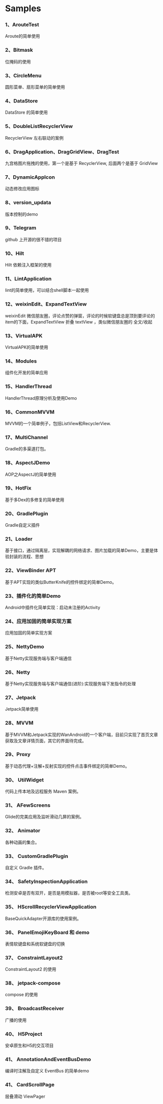 # Samples

### 1、ArouteTest

Aroute的简单使用

### 2、Bitmask

位掩码的使用

### 3、CircleMenu

圆形菜单、扇形菜单的简单使用

### 4、DataStore

DataStore 的简单使用

### 5、DoubleListRecyclerView

RecyclerView 左右联动的案例

### 6、DragApplication、DragGridView、DragTest

九宫格图片拖拽的使用，第一个是基于 RecyclerView, 后面两个是基于 GridView

### 7、DynamicAppIcon

动态修改应用图标

### 8、version_updata

版本控制的demo

### 9、Telegram

github 上开源的很不错的项目

### 10、Hilt

Hilt 依赖注入框架的使用

### 11、LintApplication

lint的简单使用，可以结合shell脚本一起使用

### 12、weixinEdit、ExpandTextView

weixinEdit 微信朋友圈，评论点赞的弹窗，评论的时候软键盘总是顶到要评论的item的下面，ExpandTextView 折叠 textView ，类似微信朋友圈的 全文/收起

### 13、VirtualAPK

VirtualAPK的简单使用

### 14、Modules

组件化开发的简单应用

### 15、HandlerThread

HandlerThread原理分析及使用Demo

### 16、CommonMVVM

MVVM的一个简单例子，包括ListView和RecyclerView.

### 17、MultiChannel

Gradle的多渠道打包。

### 18、AspectJDemo

AOP之AspectJ的简单使用

### 19、HotFix

基于多Dex的多修复的简单使用

### 20、GradlePlugin

Gradle自定义插件

### 21、Loader

基于接口，通过隔离层，实现解耦的网络请求、图片加载的简单Demo，主要是体验封装的流程、思想

### 22、ViewBinder  APT

基于APT实现的类似ButterKnife的控件绑定的简单Demo。

### 23、插件化的简单Demo

Android中插件化简单实现：启动未注册的Activity

### 24、应用加固的简单实现方案

应用加固的简单实现方案

### 25、NettyDemo

基于Netty实现服务端与客户端通信

### 26、Netty

基于Netty实现服务端与客户端通信(进阶):实现服务端下发指令的处理

### 27、Jetpack

Jetpack简单使用

### 28、MVVM

基于MVVM和Jetpack实现的WanAndroid的一个客户端，目前只实现了首页文章获取及文章详情页面，其它的界面待完成。

### 29、Proxy

基于动态代理+注解+反射实现的控件点击事件绑定的简单Demo。


### 30、 UtilWidget

代码上传本地及远程服务 Maven 案例。

### 31、 AFewScreens

Glide的完美应用及监听滑动几屏的案例。

### 32、 Animator

各种动画的集合。

### 33、 CustomGradlePlugin

自定义 Gradle 插件。

### 34、 SafetyInspectionApplication

检测安卓是否有双开，是否是用模拟器，是否被root等安全工具类。

### 35、 HScrollRecyclerViewApplication

BaseQuickAdapter开源库的使用案例。


### 36、 PanelEmojiKeyBoard 和 demo

表情软键盘和系统软键盘的切换

### 37、 ConstraintLayout2

ConstraintLayout2 的使用

### 38、 jetpack-compose

compose 的使用

### 39、 BroadcastReceiver

广播的使用

### 40、 H5Project

安卓原生和H5的交互项目

### 41、 AnnotationAndEventBusDemo

编译时注解及自定义 EventBus 的简单demo

### 41、 CardScrollPage

层叠滑动 ViewPager
